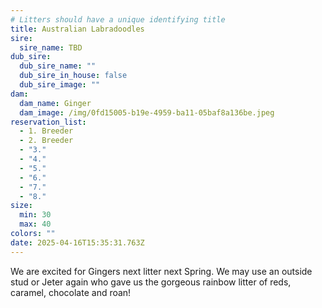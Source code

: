 ```yaml
---
# Litters should have a unique identifying title
title: Australian Labradoodles
sire:
  sire_name: TBD
dub_sire:
  dub_sire_name: ""
  dub_sire_in_house: false
  dub_sire_image: ""
dam:
  dam_name: Ginger
  dam_image: /img/0fd15005-b19e-4959-ba11-05baf8a136be.jpeg
reservation_list:
  - 1. Breeder
  - 2. Breeder
  - "3."
  - "4."
  - "5."
  - "6."
  - "7."
  - "8."
size:
  min: 30
  max: 40
colors: ""
date: 2025-04-16T15:35:31.763Z
---
```

W﻿e are excited for Gingers next litter next Spring. We may use an outside stud or Jeter again who gave us the gorgeous rainbow litter of reds, caramel, chocolate and roan!